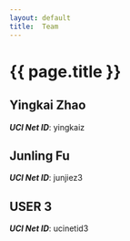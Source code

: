 ```yaml
---
layout: default
title:  Team
---
```


# {{ page.title }}


## Yingkai Zhao
***UCI Net ID***: yingkaiz

## Junling Fu
***UCI Net ID***: junjiez3

## USER 3
***UCI Net ID***: ucinetid3

